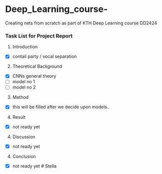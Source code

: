 # Deep_Learning_course-
Creating nets from scratch as part of KTH Deep Learning course DD2424

### Task List for Project Report 

1. Introduction
  - [x] contail party / vocal separation
2. Theoretical Background 
  - [x] CNNs general theory 
  - [ ] model no 1
  - [ ] model no 2
 
3. Method
  - [x] this will be filled after we decide upon models..

  
4. Result
  - [x] not ready yet

4. Discussion 
  - [x] not ready yet
 
4. Conclusion
  - [x] not ready yet # Stella
  

 
  
